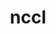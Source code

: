 ---
title: "nccl"
layout: cache
categories: [package, develop]
meta: {"compilers": ["gcc@=13.2.0", "gcc@=9.4.0"], "num_specs": 61, "num_specs_by_stack": {"e4s-power": 1, "ml-linux-aarch64-cuda": 28, "ml-linux-x86_64-cuda": 29, "root": 61}, "oss": ["ubuntu20.04", "ubuntu24.04"], "platforms": ["linux"], "stacks": ["e4s-power", "ml-linux-aarch64-cuda", "ml-linux-x86_64-cuda", "root"], "targets": ["aarch64", "ppc64le", "x86_64_v3"], "versions": ["2.23.4-1"]}
spec_details: [{"compiler": "gcc@=13.2.0", "hash": "23x365copx2mxtlc6p7c7yirabizi3vr", "os": "ubuntu24.04", "platform": "linux", "size": "-", "stacks": ["ml-linux-aarch64-cuda", "root"], "target": "aarch64", "variants": ["build_system=makefile", "+cuda", "cuda_arch=80"], "versions": ["2.23.4-1"]}, {"compiler": "gcc@=13.2.0", "hash": "2bpzuyiwsad2usqp6yjwenvds4vo6olf", "os": "ubuntu24.04", "platform": "linux", "size": "-", "stacks": ["ml-linux-aarch64-cuda", "root"], "target": "aarch64", "variants": ["build_system=makefile", "+cuda", "cuda_arch=80"], "versions": ["2.23.4-1"]}, {"compiler": "gcc@=13.2.0", "hash": "2ipt5x3hhtzfvxmqyghu4jopjwq3wjvt", "os": "ubuntu24.04", "platform": "linux", "size": "-", "stacks": ["ml-linux-aarch64-cuda", "root"], "target": "aarch64", "variants": ["build_system=makefile", "+cuda", "cuda_arch=80"], "versions": ["2.23.4-1"]}, {"compiler": "gcc@=13.2.0", "hash": "37lzhgaanfgfplfbynmxb2rqb6yybqkv", "os": "ubuntu24.04", "platform": "linux", "size": "-", "stacks": ["ml-linux-x86_64-cuda", "root"], "target": "x86_64_v3", "variants": ["build_system=makefile", "+cuda", "cuda_arch=80"], "versions": ["2.23.4-1"]}, {"compiler": "gcc@=13.2.0", "hash": "3udjktjckiq6mrn3xqc2fyiiueyct2xk", "os": "ubuntu24.04", "platform": "linux", "size": "-", "stacks": ["ml-linux-x86_64-cuda", "root"], "target": "x86_64_v3", "variants": ["build_system=makefile", "+cuda", "cuda_arch=80"], "versions": ["2.23.4-1"]}, {"compiler": "gcc@=13.2.0", "hash": "4gy2yriiujonfbknjigpht5jia2kfsnc", "os": "ubuntu24.04", "platform": "linux", "size": "-", "stacks": ["ml-linux-aarch64-cuda", "root"], "target": "aarch64", "variants": ["build_system=makefile", "+cuda", "cuda_arch=80"], "versions": ["2.23.4-1"]}, {"compiler": "gcc@=13.2.0", "hash": "4o6pytyasbieo2gsxupsfe5b6rwnrzbl", "os": "ubuntu24.04", "platform": "linux", "size": "-", "stacks": ["root"], "target": "aarch64", "variants": ["build_system=makefile", "+cuda", "cuda_arch=80"], "versions": ["2.23.4-1"]}, {"compiler": "gcc@=13.2.0", "hash": "4pqbeqyj6nqxsnrvrtnsb265n57kyil5", "os": "ubuntu24.04", "platform": "linux", "size": "-", "stacks": ["ml-linux-x86_64-cuda", "root"], "target": "x86_64_v3", "variants": ["build_system=makefile", "+cuda", "cuda_arch=80"], "versions": ["2.23.4-1"]}, {"compiler": "gcc@=13.2.0", "hash": "4vhqechi7c6t7yfntgvcve45zc637fab", "os": "ubuntu24.04", "platform": "linux", "size": "-", "stacks": ["ml-linux-aarch64-cuda", "root"], "target": "aarch64", "variants": ["build_system=makefile", "+cuda", "cuda_arch=80"], "versions": ["2.23.4-1"]}, {"compiler": "gcc@=13.2.0", "hash": "4yy4m47xajdbejsfv2oosc6tskelhrww", "os": "ubuntu24.04", "platform": "linux", "size": "-", "stacks": ["ml-linux-x86_64-cuda", "root"], "target": "x86_64_v3", "variants": ["build_system=makefile", "+cuda", "cuda_arch=80"], "versions": ["2.23.4-1"]}, {"compiler": "gcc@=13.2.0", "hash": "52kl5nbwgptumaszv6il2qv3re2rpdxg", "os": "ubuntu24.04", "platform": "linux", "size": "-", "stacks": ["ml-linux-aarch64-cuda", "root"], "target": "aarch64", "variants": ["build_system=makefile", "+cuda", "cuda_arch=80"], "versions": ["2.23.4-1"]}, {"compiler": "gcc@=13.2.0", "hash": "625kowkmapuf7g26jxzhcmb7jrxsmgoq", "os": "ubuntu24.04", "platform": "linux", "size": "-", "stacks": ["ml-linux-aarch64-cuda", "root"], "target": "aarch64", "variants": ["build_system=makefile", "+cuda", "cuda_arch=80"], "versions": ["2.23.4-1"]}, {"compiler": "gcc@=13.2.0", "hash": "64fwvsw5f272uanzpbrgbau4ria2wosr", "os": "ubuntu24.04", "platform": "linux", "size": "-", "stacks": ["ml-linux-x86_64-cuda", "root"], "target": "x86_64_v3", "variants": ["build_system=makefile", "+cuda", "cuda_arch=80"], "versions": ["2.23.4-1"]}, {"compiler": "gcc@=13.2.0", "hash": "6jaq4epd7l2eflatd4x46jxzisnesrcb", "os": "ubuntu24.04", "platform": "linux", "size": "-", "stacks": ["ml-linux-x86_64-cuda", "root"], "target": "x86_64_v3", "variants": ["build_system=makefile", "+cuda", "cuda_arch=80"], "versions": ["2.23.4-1"]}, {"compiler": "gcc@=13.2.0", "hash": "6jegjccs35g4zhqx7zhs4mmfgeh5r6fp", "os": "ubuntu24.04", "platform": "linux", "size": "-", "stacks": ["ml-linux-x86_64-cuda", "root"], "target": "x86_64_v3", "variants": ["build_system=makefile", "+cuda", "cuda_arch=80"], "versions": ["2.23.4-1"]}, {"compiler": "gcc@=13.2.0", "hash": "6ksye4so7lo5eivlvfgwrfxf2xwsxxjx", "os": "ubuntu24.04", "platform": "linux", "size": "-", "stacks": ["ml-linux-aarch64-cuda", "root"], "target": "aarch64", "variants": ["build_system=makefile", "+cuda", "cuda_arch=80"], "versions": ["2.23.4-1"]}, {"compiler": "gcc@=13.2.0", "hash": "6zjeyuzrxwusmeh7hyri75dsiepb7vti", "os": "ubuntu24.04", "platform": "linux", "size": "-", "stacks": ["ml-linux-x86_64-cuda", "root"], "target": "x86_64_v3", "variants": ["build_system=makefile", "+cuda", "cuda_arch=80"], "versions": ["2.23.4-1"]}, {"compiler": "gcc@=13.2.0", "hash": "7ih3gz66kar33nk53rtvp3ss52p5piq5", "os": "ubuntu24.04", "platform": "linux", "size": "-", "stacks": ["ml-linux-aarch64-cuda", "root"], "target": "aarch64", "variants": ["build_system=makefile", "+cuda", "cuda_arch=80"], "versions": ["2.23.4-1"]}, {"compiler": "gcc@=13.2.0", "hash": "a4v5w7n2mdtyxtr6xb6ds4yohsl64z6i", "os": "ubuntu24.04", "platform": "linux", "size": "-", "stacks": ["ml-linux-x86_64-cuda", "root"], "target": "x86_64_v3", "variants": ["build_system=makefile", "+cuda", "cuda_arch=80"], "versions": ["2.23.4-1"]}, {"compiler": "gcc@=13.2.0", "hash": "a5odudtj7dlo6yn3evivlgstkx3x5rly", "os": "ubuntu24.04", "platform": "linux", "size": "-", "stacks": ["ml-linux-x86_64-cuda", "root"], "target": "x86_64_v3", "variants": ["build_system=makefile", "+cuda", "cuda_arch=80"], "versions": ["2.23.4-1"]}, {"compiler": "gcc@=13.2.0", "hash": "au6ez243he4nuci5bmx4cxjhbfoczeli", "os": "ubuntu24.04", "platform": "linux", "size": "-", "stacks": ["root"], "target": "x86_64_v3", "variants": ["build_system=makefile", "+cuda", "cuda_arch=80"], "versions": ["2.23.4-1"]}, {"compiler": "gcc@=13.2.0", "hash": "b47bcmvhln6qc7m2me7gqvmcbijjoto7", "os": "ubuntu24.04", "platform": "linux", "size": "-", "stacks": ["ml-linux-aarch64-cuda", "root"], "target": "aarch64", "variants": ["build_system=makefile", "+cuda", "cuda_arch=80"], "versions": ["2.23.4-1"]}, {"compiler": "gcc@=13.2.0", "hash": "bb2g2qtae3feofqvels4bcqjaqx5rgwm", "os": "ubuntu24.04", "platform": "linux", "size": "-", "stacks": ["ml-linux-x86_64-cuda", "root"], "target": "x86_64_v3", "variants": ["build_system=makefile", "+cuda", "cuda_arch=80"], "versions": ["2.23.4-1"]}, {"compiler": "gcc@=13.2.0", "hash": "c3wuxsi4j4ti2oensazamizutbr7qwxh", "os": "ubuntu24.04", "platform": "linux", "size": "-", "stacks": ["ml-linux-x86_64-cuda", "root"], "target": "x86_64_v3", "variants": ["build_system=makefile", "+cuda", "cuda_arch=80"], "versions": ["2.23.4-1"]}, {"compiler": "gcc@=13.2.0", "hash": "d2it4hfhmhlziq7fevljcskqd47twq5c", "os": "ubuntu24.04", "platform": "linux", "size": "-", "stacks": ["ml-linux-aarch64-cuda", "root"], "target": "aarch64", "variants": ["build_system=makefile", "+cuda", "cuda_arch=80"], "versions": ["2.23.4-1"]}, {"compiler": "gcc@=13.2.0", "hash": "dcy33nithmvhaqpcbaz3tgyyav4x6dso", "os": "ubuntu24.04", "platform": "linux", "size": "-", "stacks": ["ml-linux-aarch64-cuda", "root"], "target": "aarch64", "variants": ["build_system=makefile", "+cuda", "cuda_arch=80"], "versions": ["2.23.4-1"]}, {"compiler": "gcc@=13.2.0", "hash": "deqk767udu3frnnl2qjxfo3n6xaw5eh3", "os": "ubuntu24.04", "platform": "linux", "size": "-", "stacks": ["ml-linux-aarch64-cuda", "root"], "target": "aarch64", "variants": ["build_system=makefile", "+cuda", "cuda_arch=80"], "versions": ["2.23.4-1"]}, {"compiler": "gcc@=13.2.0", "hash": "dxzp345nsepalp4tm5hu3fb7m66ffsyq", "os": "ubuntu24.04", "platform": "linux", "size": "-", "stacks": ["ml-linux-aarch64-cuda", "root"], "target": "aarch64", "variants": ["build_system=makefile", "+cuda", "cuda_arch=80"], "versions": ["2.23.4-1"]}, {"compiler": "gcc@=13.2.0", "hash": "elhflrl6ejemnzecxol5zf7ofam7u6nq", "os": "ubuntu24.04", "platform": "linux", "size": "-", "stacks": ["ml-linux-aarch64-cuda", "root"], "target": "aarch64", "variants": ["build_system=makefile", "+cuda", "cuda_arch=80"], "versions": ["2.23.4-1"]}, {"compiler": "gcc@=13.2.0", "hash": "gpadm7u5rl4sqjjn2kfhmfhzhu4ci6g5", "os": "ubuntu24.04", "platform": "linux", "size": "-", "stacks": ["ml-linux-aarch64-cuda", "root"], "target": "aarch64", "variants": ["build_system=makefile", "+cuda", "cuda_arch=80"], "versions": ["2.23.4-1"]}, {"compiler": "gcc@=13.2.0", "hash": "hsaxr252ijahhhr4m2xcwfqpdherkqzv", "os": "ubuntu24.04", "platform": "linux", "size": "-", "stacks": ["ml-linux-aarch64-cuda", "root"], "target": "aarch64", "variants": ["build_system=makefile", "+cuda", "cuda_arch=80"], "versions": ["2.23.4-1"]}, {"compiler": "gcc@=13.2.0", "hash": "htfq75rf2flgyvki2f2xpho7rijxp5mn", "os": "ubuntu24.04", "platform": "linux", "size": "-", "stacks": ["ml-linux-x86_64-cuda", "root"], "target": "x86_64_v3", "variants": ["build_system=makefile", "+cuda", "cuda_arch=80"], "versions": ["2.23.4-1"]}, {"compiler": "gcc@=13.2.0", "hash": "ijbnxquo7vrcmhv3g7hdb2ylgo2khw62", "os": "ubuntu24.04", "platform": "linux", "size": "-", "stacks": ["ml-linux-aarch64-cuda", "root"], "target": "aarch64", "variants": ["build_system=makefile", "+cuda", "cuda_arch=80"], "versions": ["2.23.4-1"]}, {"compiler": "gcc@=13.2.0", "hash": "k7mcdzqivz26mwfomcs4a7nu6kahr7u2", "os": "ubuntu24.04", "platform": "linux", "size": "-", "stacks": ["ml-linux-aarch64-cuda", "root"], "target": "aarch64", "variants": ["build_system=makefile", "+cuda", "cuda_arch=80"], "versions": ["2.23.4-1"]}, {"compiler": "gcc@=13.2.0", "hash": "l6llbuqkxwxzl3seytruf2ye7auran5a", "os": "ubuntu24.04", "platform": "linux", "size": "-", "stacks": ["ml-linux-x86_64-cuda", "root"], "target": "x86_64_v3", "variants": ["build_system=makefile", "+cuda", "cuda_arch=80"], "versions": ["2.23.4-1"]}, {"compiler": "gcc@=13.2.0", "hash": "lvfmqgkavgem55mipz2uyz3q2agienzq", "os": "ubuntu24.04", "platform": "linux", "size": "-", "stacks": ["ml-linux-x86_64-cuda", "root"], "target": "x86_64_v3", "variants": ["build_system=makefile", "+cuda", "cuda_arch=80"], "versions": ["2.23.4-1"]}, {"compiler": "gcc@=13.2.0", "hash": "mlthm5kwnbhfvuvlxjz4gc32cctk2vhb", "os": "ubuntu24.04", "platform": "linux", "size": "-", "stacks": ["ml-linux-x86_64-cuda", "root"], "target": "x86_64_v3", "variants": ["build_system=makefile", "+cuda", "cuda_arch=80"], "versions": ["2.23.4-1"]}, {"compiler": "gcc@=13.2.0", "hash": "ngi422uogx6pxrjx5iti6gt2fn3mjzs3", "os": "ubuntu24.04", "platform": "linux", "size": "-", "stacks": ["ml-linux-x86_64-cuda", "root"], "target": "x86_64_v3", "variants": ["build_system=makefile", "+cuda", "cuda_arch=80"], "versions": ["2.23.4-1"]}, {"compiler": "gcc@=13.2.0", "hash": "nvg3md7mlkreklzdd5i3wdvzucpyysgh", "os": "ubuntu24.04", "platform": "linux", "size": "-", "stacks": ["ml-linux-x86_64-cuda", "root"], "target": "x86_64_v3", "variants": ["build_system=makefile", "+cuda", "cuda_arch=80"], "versions": ["2.23.4-1"]}, {"compiler": "gcc@=13.2.0", "hash": "o5myh4ypxsenvg3rx5ygjcvdrnqbewoo", "os": "ubuntu24.04", "platform": "linux", "size": "-", "stacks": ["ml-linux-aarch64-cuda", "root"], "target": "aarch64", "variants": ["build_system=makefile", "+cuda", "cuda_arch=80"], "versions": ["2.23.4-1"]}, {"compiler": "gcc@=13.2.0", "hash": "okyyptxqgpynpd4dwrdpgsmgsdinlclo", "os": "ubuntu24.04", "platform": "linux", "size": "-", "stacks": ["ml-linux-x86_64-cuda", "root"], "target": "x86_64_v3", "variants": ["build_system=makefile", "+cuda", "cuda_arch=80"], "versions": ["2.23.4-1"]}, {"compiler": "gcc@=13.2.0", "hash": "oni62knoq3qzr2ovacas5qml523oxx3s", "os": "ubuntu24.04", "platform": "linux", "size": "-", "stacks": ["ml-linux-aarch64-cuda", "root"], "target": "aarch64", "variants": ["build_system=makefile", "+cuda", "cuda_arch=80"], "versions": ["2.23.4-1"]}, {"compiler": "gcc@=13.2.0", "hash": "p7jfha3onkqbmd5eok23h5svv7beeotj", "os": "ubuntu24.04", "platform": "linux", "size": "-", "stacks": ["root"], "target": "aarch64", "variants": ["build_system=makefile", "+cuda", "cuda_arch=80"], "versions": ["2.23.4-1"]}, {"compiler": "gcc@=13.2.0", "hash": "qi7kdlzpspxb3rzkopahoeijxeuxelon", "os": "ubuntu24.04", "platform": "linux", "size": "-", "stacks": ["ml-linux-x86_64-cuda", "root"], "target": "x86_64_v3", "variants": ["build_system=makefile", "+cuda", "cuda_arch=80"], "versions": ["2.23.4-1"]}, {"compiler": "gcc@=13.2.0", "hash": "qtebfocggix5s7iwt4vk3oba5swns72e", "os": "ubuntu24.04", "platform": "linux", "size": "-", "stacks": ["ml-linux-x86_64-cuda", "root"], "target": "x86_64_v3", "variants": ["build_system=makefile", "+cuda", "cuda_arch=80"], "versions": ["2.23.4-1"]}, {"compiler": "gcc@=13.2.0", "hash": "r5mmqnoj2v27uqcxe2so72djg7a7gka6", "os": "ubuntu24.04", "platform": "linux", "size": "-", "stacks": ["ml-linux-aarch64-cuda", "root"], "target": "aarch64", "variants": ["build_system=makefile", "+cuda", "cuda_arch=80"], "versions": ["2.23.4-1"]}, {"compiler": "gcc@=13.2.0", "hash": "rxyxng6c54u5fn6e2ugjfh3umx2qfcbb", "os": "ubuntu24.04", "platform": "linux", "size": "-", "stacks": ["ml-linux-x86_64-cuda", "root"], "target": "x86_64_v3", "variants": ["build_system=makefile", "+cuda", "cuda_arch=80"], "versions": ["2.23.4-1"]}, {"compiler": "gcc@=9.4.0", "hash": "sl5ncpd5gsbhclbih2qs76q5ky27lwx7", "os": "ubuntu20.04", "platform": "linux", "size": "-", "stacks": ["e4s-power", "root"], "target": "ppc64le", "variants": ["build_system=makefile", "+cuda", "cuda_arch=70"], "versions": ["2.23.4-1"]}, {"compiler": "gcc@=13.2.0", "hash": "tlgho7k4hwqx5h4jsbiseppmg3t7m2e7", "os": "ubuntu24.04", "platform": "linux", "size": "-", "stacks": ["ml-linux-x86_64-cuda", "root"], "target": "x86_64_v3", "variants": ["build_system=makefile", "+cuda", "cuda_arch=80"], "versions": ["2.23.4-1"]}, {"compiler": "gcc@=13.2.0", "hash": "ufjg2tlzmr5idhfd4iz5fuhz7o46zggu", "os": "ubuntu24.04", "platform": "linux", "size": "-", "stacks": ["ml-linux-x86_64-cuda", "root"], "target": "x86_64_v3", "variants": ["build_system=makefile", "+cuda", "cuda_arch=80"], "versions": ["2.23.4-1"]}, {"compiler": "gcc@=13.2.0", "hash": "uijvzk75wp3rl3isdbstjgvl6qg6qz3w", "os": "ubuntu24.04", "platform": "linux", "size": "-", "stacks": ["ml-linux-aarch64-cuda", "root"], "target": "aarch64", "variants": ["build_system=makefile", "+cuda", "cuda_arch=80"], "versions": ["2.23.4-1"]}, {"compiler": "gcc@=13.2.0", "hash": "ujguxwehh34n3v5z7hiis3x5hr2vqt7e", "os": "ubuntu24.04", "platform": "linux", "size": "-", "stacks": ["ml-linux-aarch64-cuda", "root"], "target": "aarch64", "variants": ["build_system=makefile", "+cuda", "cuda_arch=80"], "versions": ["2.23.4-1"]}, {"compiler": "gcc@=13.2.0", "hash": "uuazyylney2k22p4qz2y7m4keklmzlfx", "os": "ubuntu24.04", "platform": "linux", "size": "-", "stacks": ["ml-linux-x86_64-cuda", "root"], "target": "x86_64_v3", "variants": ["build_system=makefile", "+cuda", "cuda_arch=80"], "versions": ["2.23.4-1"]}, {"compiler": "gcc@=13.2.0", "hash": "uvpy6jrbowl2ifbw7ip6mac4erdqwwqr", "os": "ubuntu24.04", "platform": "linux", "size": "-", "stacks": ["ml-linux-aarch64-cuda", "root"], "target": "aarch64", "variants": ["build_system=makefile", "+cuda", "cuda_arch=80"], "versions": ["2.23.4-1"]}, {"compiler": "gcc@=13.2.0", "hash": "vb5dplf4ghsbotpz4tyqdkjl3cdzfsiy", "os": "ubuntu24.04", "platform": "linux", "size": "-", "stacks": ["ml-linux-x86_64-cuda", "root"], "target": "x86_64_v3", "variants": ["build_system=makefile", "+cuda", "cuda_arch=80"], "versions": ["2.23.4-1"]}, {"compiler": "gcc@=13.2.0", "hash": "x4ow4n7v4spntsegtbig2i5snowafm3t", "os": "ubuntu24.04", "platform": "linux", "size": "-", "stacks": ["ml-linux-aarch64-cuda", "root"], "target": "aarch64", "variants": ["build_system=makefile", "+cuda", "cuda_arch=80"], "versions": ["2.23.4-1"]}, {"compiler": "gcc@=13.2.0", "hash": "xg3mmv75phnb4bdhtes54366nb626gyg", "os": "ubuntu24.04", "platform": "linux", "size": "-", "stacks": ["ml-linux-x86_64-cuda", "root"], "target": "x86_64_v3", "variants": ["build_system=makefile", "+cuda", "cuda_arch=80"], "versions": ["2.23.4-1"]}, {"compiler": "gcc@=13.2.0", "hash": "xrra4huwnnanz2cy6d2loaiopxpa2vma", "os": "ubuntu24.04", "platform": "linux", "size": "-", "stacks": ["ml-linux-aarch64-cuda", "root"], "target": "aarch64", "variants": ["build_system=makefile", "+cuda", "cuda_arch=80"], "versions": ["2.23.4-1"]}, {"compiler": "gcc@=13.2.0", "hash": "yz7tb5i6in4s7q3meclx6heskfgg3ypf", "os": "ubuntu24.04", "platform": "linux", "size": "-", "stacks": ["ml-linux-x86_64-cuda", "root"], "target": "x86_64_v3", "variants": ["build_system=makefile", "+cuda", "cuda_arch=80"], "versions": ["2.23.4-1"]}, {"compiler": "gcc@=13.2.0", "hash": "zjve56i2qxuwj6muj5njiwmugdrkxfny", "os": "ubuntu24.04", "platform": "linux", "size": "-", "stacks": ["ml-linux-aarch64-cuda", "root"], "target": "aarch64", "variants": ["build_system=makefile", "+cuda", "cuda_arch=80"], "versions": ["2.23.4-1"]}, {"compiler": "gcc@=13.2.0", "hash": "zrpszhfm7eahw2nsmeakeub6dpzrwots", "os": "ubuntu24.04", "platform": "linux", "size": "-", "stacks": ["ml-linux-x86_64-cuda", "root"], "target": "x86_64_v3", "variants": ["build_system=makefile", "+cuda", "cuda_arch=80"], "versions": ["2.23.4-1"]}]
---
